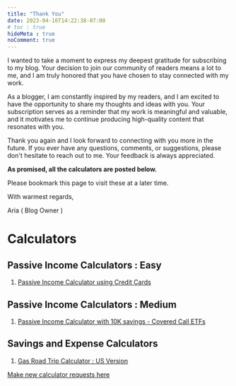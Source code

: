 ```yaml
---
title: "Thank You"
date: 2023-04-16T14:22:38-07:00
# toc : true
hideMeta : true
noComment: true
---
```

I wanted to take a moment to express my deepest gratitude for subscribing to my blog. Your decision to join our community of readers means a lot to me, and I am truly honored that you have chosen to stay connected with my work.

As a blogger, I am constantly inspired by my readers, and I am excited to have the opportunity to share my thoughts and ideas with you. Your subscription serves as a reminder that my work is meaningful and valuable, and it motivates me to continue producing high-quality content that resonates with you.

Thank you again and I look forward to connecting with you more in the future. If you ever have any questions, comments, or suggestions, please don't hesitate to reach out to me. Your feedback is always appreciated.

**As promised, all the calculators are posted below.**

Please bookmark this page to visit these at a later time.

With warmest regards,

Aria ( Blog Owner )

# Calculators

## Passive Income Calculators : Easy

1. [Passive Income Calculator using Credit Cards](https://docs.google.com/spreadsheets/d/1Mhdh2HpYxMD0D2Wn_3wh8SoCt0VjEGkTWt4YvEhh29Q/edit?usp=sharing)


## Passive Income Calculators : Medium

1. [Passive Income Calculator with 10K savings - Covered Call ETFs](https://docs.google.com/spreadsheets/d/1bPF43BYoDUY0sgg6mWf6d0iNbnbK6yRRuEl6vLk_eT0/edit?usp=sharing)


## Savings and Expense Calculators 

1. [Gas Road Trip Calculator : US Version](https://docs.google.com/spreadsheets/d/1XAT33O7x2vXHMbBu2ETx5dpJ2jqG1CmnPaTnfE6iogU/edit?usp=sharing)


[Make new calculator requests here](/request-new-calculators/)

